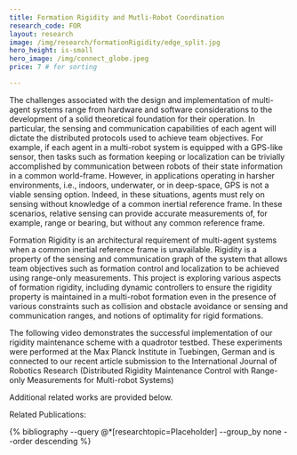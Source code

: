 ```yaml
---
title: Formation Rigidity and Mutli-Robot Coordination
research_code: FOR
layout: research
image: /img/research/formationRigidity/edge_split.jpg
hero_height: is-small
hero_image: /img/connect_globe.jpeg  
price: 7 # for sorting 

---
```


The challenges associated with the design and implementation of multi-agent systems range from hardware and software considerations to the development of a solid theoretical
foundation for their operation. In particular, the sensing and communication capabilities of each agent will dictate the distributed protocols used to achieve team objectives. For example, if each agent in a multi-robot system is equipped with a GPS-like sensor, then tasks such as formation keeping or localization can be trivially accomplished by communication between robots of their state information in a common world-frame. However, in applications operating in harsher environments, i.e., indoors, underwater, or in deep-space, GPS is not a viable sensing option. Indeed, in these situations, agents must rely on sensing without knowledge of a common inertial reference frame. In these scenarios, relative sensing can provide accurate measurements of, for example, range or
bearing, but without any common reference frame.

Formation Rigidity is an architectural requirement of multi-agent systems when a common inertial reference frame is unavailable.  Rigidity is a property of the sensing and communication graph of the system that allows team objectives such as formation control and localization to be achieved using range-only measurements.  This project is exploring various aspects of formation rigidity, including dynamic controllers to ensure the rigidity property is maintained in a multi-robot formation even in the presence of various constraints such as collision and obstacle avoidance or sensing and communication ranges, and notions of optimality for rigid formations.

The following video demonstrates the successful implementation of our rigidity maintenance scheme with a quadrotor testbed.  These experiments were performed at the Max Planck Institute in Tuebingen, German and is connected to our recent article submission to the International Journal of Robotics Research (Distributed Rigidity Maintenance Control with Range-only Measurements for Multi-robot Systems)

Additional related works are provided below.

<p class="title is-4">Related Publications:</p>
{% bibliography --query @*[researchtopic=Placeholder] --group_by none --order descending %}
